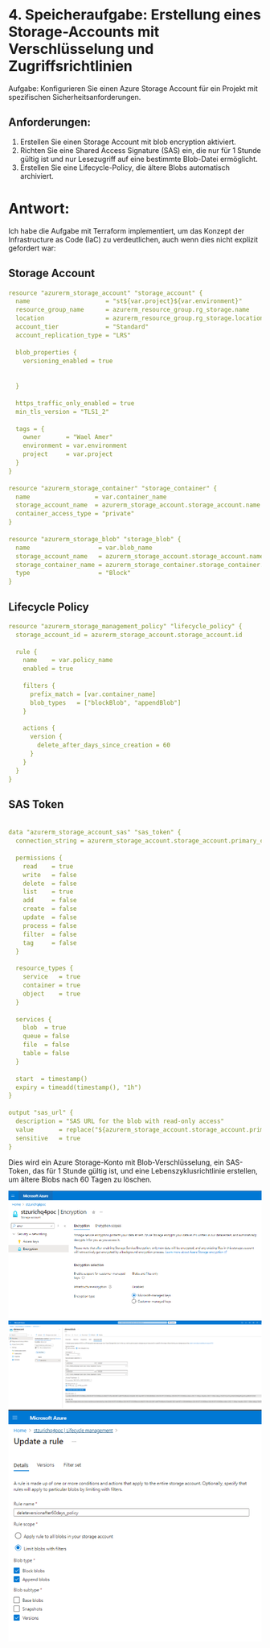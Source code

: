 # 4. Speicheraufgabe: Erstellung eines Storage-Accounts mit Verschlüsselung und Zugriffsrichtlinien

Aufgabe: Konfigurieren Sie einen Azure Storage Account für ein Projekt mit spezifischen Sicherheitsanforderungen.

## Anforderungen:
1. Erstellen Sie einen Storage Account mit blob encryption aktiviert.
2. Richten Sie eine Shared Access Signature (SAS) ein, die nur für 1 Stunde gültig ist und nur Lesezugriff auf eine bestimmte Blob-Datei ermöglicht.
3. Erstellen Sie eine Lifecycle-Policy, die ältere Blobs automatisch archiviert.

# Antwort:
Ich habe die Aufgabe mit Terraform implementiert, um das Konzept der Infrastructure as Code (IaC) zu verdeutlichen, auch wenn dies nicht explizit gefordert war:

## Storage Account
```yaml
resource "azurerm_storage_account" "storage_account" {
  name                     = "st${var.project}${var.environment}"
  resource_group_name      = azurerm_resource_group.rg_storage.name
  location                 = azurerm_resource_group.rg_storage.location
  account_tier             = "Standard"
  account_replication_type = "LRS"

  blob_properties {
    versioning_enabled = true

    
  }

  https_traffic_only_enabled = true
  min_tls_version = "TLS1_2"

  tags = {
    owner       = "Wael Amer"
    environment = var.environment
    project     = var.project
  }
}

resource "azurerm_storage_container" "storage_container" {
  name                  = var.container_name
  storage_account_name  = azurerm_storage_account.storage_account.name
  container_access_type = "private"
}

resource "azurerm_storage_blob" "storage_blob" {
  name                   = var.blob_name
  storage_account_name   = azurerm_storage_account.storage_account.name
  storage_container_name = azurerm_storage_container.storage_container.name
  type                   = "Block"
}


```

## Lifecycle Policy

```yaml
resource "azurerm_storage_management_policy" "lifecycle_policy" {
  storage_account_id = azurerm_storage_account.storage_account.id

  rule {
    name    = var.policy_name
    enabled = true

    filters {
      prefix_match = [var.container_name]
      blob_types   = ["blockBlob", "appendBlob"]
    }

    actions {
      version {
        delete_after_days_since_creation = 60
      }
    }
  }
}

```

## SAS Token


```yaml

data "azurerm_storage_account_sas" "sas_token" {
  connection_string = azurerm_storage_account.storage_account.primary_connection_string

  permissions {
    read    = true
    write   = false
    delete  = false
    list    = true
    add     = false
    create  = false
    update  = false
    process = false
    filter  = false
    tag     = false
  }

  resource_types {
    service   = true
    container = true
    object    = true
  }

  services {
    blob  = true
    queue = false
    file  = false
    table = false
  }

  start  = timestamp()
  expiry = timeadd(timestamp(), "1h")
}

output "sas_url" {
  description = "SAS URL for the blob with read-only access"
  value       = replace("${azurerm_storage_account.storage_account.primary_blob_endpoint}${azurerm_storage_container.storage_container.name}/${azurerm_storage_blob.storage_blob.name}${data.azurerm_storage_account_sas.sas_token.sas}", "\u0026", "&") 
  sensitive   = true
}

```

Dies wird ein Azure Storage-Konto mit Blob-Verschlüsselung, ein SAS-Token, das für 1 Stunde gültig ist, und eine Lebenszyklusrichtlinie erstellen, um ältere Blobs nach 60 Tagen zu löschen.

![Arch](../Q4/img/Q4_1.jpg)
![SAS](../Q4/img/Q4_2.png)
![over](../Q4/img/Q4_3.png)